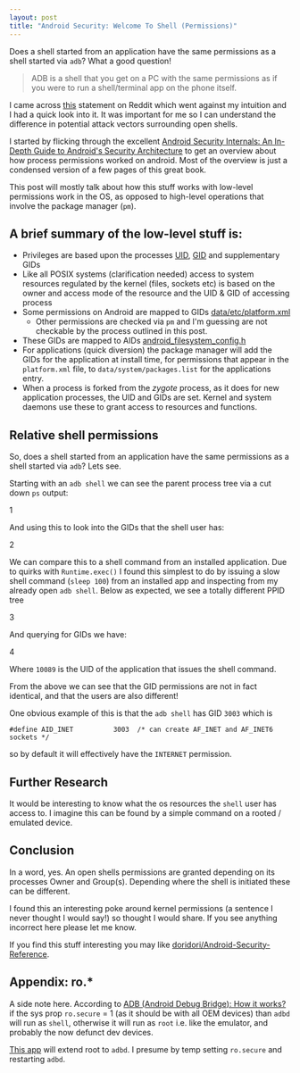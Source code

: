 ```yaml
---
layout: post
title: "Android Security: Welcome To Shell (Permissions)"
---
```


Does a shell started from an application have the same permissions as a shell started via `adb`? What a good question!  

> ADB is a shell that you get on a PC with the same permissions as if you were to run a shell/terminal app on the phone itself. 

I came across [this](https://www.reddit.com/r/computerforensics/comments/4xrz86/forensics_tool_nabs_data_from_signal_telegram/d6ir97g) statement on Reddit which went against my intuition and I had a quick look into it. It was important for me so I can understand the difference in potential attack vectors surrounding open shells.

I started by flicking through the excellent [Android Security Internals: An In-Depth Guide to Android's Security Architecture](https://www.amazon.co.uk/Android-Security-Internals-Depth-Architecture/dp/1593275811) to get an overview about how process permissions worked on android. Most of the overview is just a condensed version of a few pages of this great book. 

This post will mostly talk about how this stuff works with low-level permissions work in the OS, as opposed to high-level operations that involve the package manager (`pm`). 

## A brief summary of the low-level stuff is:

- Privileges are based upon the processes [UID](https://en.wikipedia.org/wiki/User_identifier), [GID](https://en.wikipedia.org/wiki/Group_identifier) and supplementary GIDs
- Like all POSIX systems (clarification needed) access to system resources regulated by the kernel (files, sockets etc) is based on the owner and access mode of the resource and the UID & GID of accessing process
- Some permissions on Android are mapped to GIDs [data/etc/platform.xml](https://android.googlesource.com/platform/frameworks/base/+/master/data/etc/platform.xml)
  - Other permissions are checked via `pm` and I'm guessing are not checkable by the process outlined in this post.
- These GIDs are mapped to AIDs [android_filesystem_config.h](https://android.googlesource.com/platform/system/core/+/master/include/private/android_filesystem_config.h)
- For applications (quick diversion) the package manager will add the GIDs for the application at install time, for permissions that appear in the `platform.xml` file, to `data/system/packages.list` for the applications entry.
- When a process is forked from the _zygote_ process, as it does for new application processes, the UID and GIDs are set. Kernel and system daemons use these to grant access to resources and functions.

## Relative shell permissions

So, does a shell started from an application have the same permissions as a shell started via `adb`? Lets see.

Starting with an `adb shell` we can see the parent process tree via a cut down `ps` output:

<div data-gist-id="21ce5f812bd0d9d43d5ff2a3fd28c4b5" data-gist-file="1">1</div>

And using this to look into the GIDs that the shell user has:

<div data-gist-id="21ce5f812bd0d9d43d5ff2a3fd28c4b5" data-gist-file="2">2</div>

We can compare this to a shell command from an installed application. Due to quirks with `Runtime.exec()` I found this simplest to do by issuing a slow shell command (`sleep 100`) from an installed app and inspecting from my already open `adb shell`. Below as expected, we see a totally different PPID tree

<div data-gist-id="21ce5f812bd0d9d43d5ff2a3fd28c4b5" data-gist-file="3">3</div>

And querying for GIDs we have:

<div data-gist-id="21ce5f812bd0d9d43d5ff2a3fd28c4b5" data-gist-file="4">4</div>

Where `10089` is the UID of the application that issues the shell command. 

From the above we can see that the GID permissions are not in fact identical, and that the users are also different!

One obvious example of this is that the `adb shell` has GID `3003` which is 

`#define AID_INET          3003  /* can create AF_INET and AF_INET6 sockets */`

so by default it will effectively have the `INTERNET` permission. 

## Further Research

It would be interesting to know what the os resources the `shell` user has access to. I imagine this can be found by a simple command on a rooted / emulated device.

## Conclusion

In a word, yes. An open shells permissions are granted depending on its processes Owner and Group(s). Depending where the shell is initiated these can be different.

I found this an interesting poke around kernel permissions (a sentence I never thought I would say!) so thought I would share. If you see anything incorrect here please let me know. 

If you find this stuff interesting you may like [doridori/Android-Security-Reference](https://github.com/doridori/Android-Security-Reference).

## Appendix: ro.*

A side note here. According to [ADB
(Android Debug Bridge):
How it works?](https://events.linuxfoundation.org/images/stories/pdf/lf_abs12_kobayashi.pdf) if the sys prop `ro.secure` = 1 (as it should be with all OEM devices) than `adbd` will run as `shell`, otherwise it will run as `root` i.e. like the emulator, and probably the now defunct dev devices.

[This app](https://play.google.com/store/apps/details?id=eu.chainfire.adbd&hl=en_GB) will extend root to `adbd`. I presume by temp setting `ro.secure` and restarting `adbd`.
